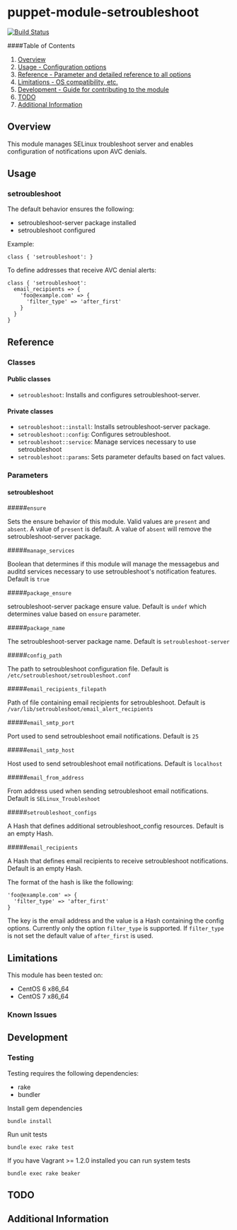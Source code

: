 # puppet-module-setroubleshoot

[![Build Status](https://travis-ci.org/treydock/puppet-module-setroubleshoot.svg?branch=master)](https://travis-ci.org/treydock/puppet-module-setroubleshoot)

####Table of Contents

1. [Overview](#overview)
2. [Usage - Configuration options](#usage)
3. [Reference - Parameter and detailed reference to all options](#reference)
4. [Limitations - OS compatibility, etc.](#limitations)
5. [Development - Guide for contributing to the module](#development)
6. [TODO](#todo)
7. [Additional Information](#additional-information)

## Overview

This module manages SELinux troubleshoot server and enables configuration of notifications upon AVC denials.

## Usage

### setroubleshoot

The default behavior ensures the following:

* setroubleshoot-server package installed
* setroubleshoot configured

Example:

    class { 'setroubleshoot': }

To define addresses that receive AVC denial alerts:

    class { 'setroubleshoot':
      email_recipients => {
        'foo@example.com' => {
          'filter_type' => 'after_first'
        }
      }
    }

## Reference

### Classes

#### Public classes

* `setroubleshoot`: Installs and configures setroubleshoot-server.

#### Private classes

* `setroubleshoot::install`: Installs setroubleshoot-server package.
* `setroubleshoot::config`: Configures setroubleshoot.
* `setroubleshoot::service`: Manage services necessary to use setroubleshoot
* `setroubleshoot::params`: Sets parameter defaults based on fact values.

### Parameters

#### setroubleshoot

#####`ensure`

Sets the ensure behavior of this module.  Valid values are `present` and `absent`.
A value of `present` is default.  A value of `absent` will remove the setroubleshoot-server package.

#####`manage_services`

Boolean that determines if this module will manage the messagebus and auditd services necessary to use setroubleshoot's notification features.
Default is `true`

#####`package_ensure`

setroubleshoot-server package ensure value.  Default is `undef` which determines value based on `ensure` parameter.

#####`package_name`

The setroubleshoot-server package name.  Default is `setroubleshoot-server`

#####`config_path`

The path to setroubleshoot configuration file.  Default is `/etc/setroubleshoot/setroubleshoot.conf`

#####`email_recipients_filepath`

Path of file containing email recipients for setroubleshoot.  Default is `/var/lib/setroubleshoot/email_alert_recipients`

#####`email_smtp_port`

Port used to send setroubleshoot email notifications.  Default is `25`

#####`email_smtp_host`

Host used to send setroubleshoot email notifications.  Default is `localhost`

#####`email_from_address`

From address used when sending setroubleshoot email notifications.  Default is `SELinux_Troubleshoot`

#####`setroubleshoot_configs`

A Hash that defines additional setroubleshoot_config resources.  Default is an empty Hash.

#####`email_recipients`

A Hash that defines email recipients to receive setroubleshoot notifications.  Default is an empty Hash.

The format of the hash is like the following:

    'foo@example.com' => {
      'filter_type' => 'after_first'
    }

The key is the email address and the value is a Hash containing the config options.   Currently only the option `filter_type` is supported.  If `filter_type` is not set the default value of `after_first` is used.

## Limitations

This module has been tested on:

* CentOS 6 x86_64
* CentOS 7 x86_64

### Known Issues

## Development

### Testing

Testing requires the following dependencies:

* rake
* bundler

Install gem dependencies

    bundle install

Run unit tests

    bundle exec rake test

If you have Vagrant >= 1.2.0 installed you can run system tests

    bundle exec rake beaker

## TODO

## Additional Information
